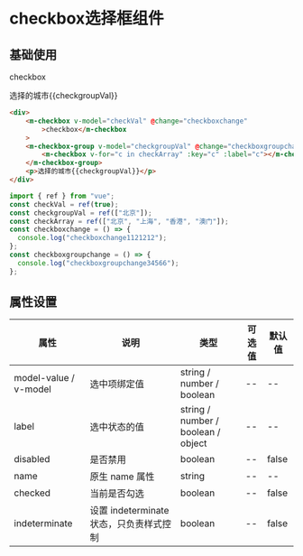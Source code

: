 # checkbox选择框组件

## 基础使用
<div>
    <m-checkbox v-model="checkVal" @change="checkboxchange"
        >checkbox</m-checkbox
    >
    <m-checkbox-group v-model="checkgroupVal" @change="checkboxgroupchange">
        <m-checkbox v-for="c in checkArray" :key="c" :label="c"></m-checkbox>
    </m-checkbox-group>
    <p>选择的城市{{checkgroupVal}}</p>
</div>

<script setup>
import { ref } from "vue";
const checkVal = ref(true);
const checkgroupVal = ref(["北京"]);
const checkArray = ref(["北京", "上海", "香港", "澳门"]);
const checkboxchange = () => {
  console.log("checkboxchange1121212");
};
const checkboxgroupchange = () => {
  console.log("checkboxgroupchange34566");
};
</script>

``` html
<div>
    <m-checkbox v-model="checkVal" @change="checkboxchange"
        >checkbox</m-checkbox
    >
    <m-checkbox-group v-model="checkgroupVal" @change="checkboxgroupchange">
        <m-checkbox v-for="c in checkArray" :key="c" :label="c"></m-checkbox>
    </m-checkbox-group>
    <p>选择的城市{{checkgroupVal}}</p>
</div>
```
```js
import { ref } from "vue";
const checkVal = ref(true);
const checkgroupVal = ref(["北京"]);
const checkArray = ref(["北京", "上海", "香港", "澳门"]);
const checkboxchange = () => {
  console.log("checkboxchange1121212");
};
const checkboxgroupchange = () => {
  console.log("checkboxgroupchange34566");
};
```

## 属性设置
|属性|	说明|	类型|	可选值|	默认值|
|----|----|----|----|----|
|model-value / v-model|	选中项绑定值|	string / number / boolean|	--|	-- |
|label|	选中状态的值|	string / number / boolean / object|	--|	--|
|disabled|	是否禁用|	boolean|	--|	false|
|name|	原生 name 属性|	string|	--|	--|
|checked|	当前是否勾选|	boolean|	--|	false|
|indeterminate|	设置 indeterminate 状态，只负责样式控制|	boolean|	--|	false|